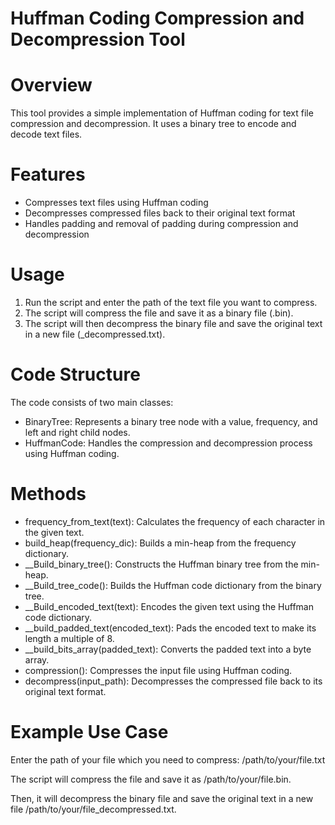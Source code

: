 # Huffman Coding Compression and Decompression Tool

# Overview

This tool provides a simple implementation of Huffman coding for text file compression and decompression. It uses a binary tree to encode and decode text files.

# Features

- Compresses text files using Huffman coding
- Decompresses compressed files back to their original text format
- Handles padding and removal of padding during compression and decompression

# Usage

1. Run the script and enter the path of the text file you want to compress.
2. The script will compress the file and save it as a binary file (.bin).
3. The script will then decompress the binary file and save the original text in a new file (_decompressed.txt).

# Code Structure

The code consists of two main classes:

- BinaryTree: Represents a binary tree node with a value, frequency, and left and right child nodes.
- HuffmanCode: Handles the compression and decompression process using Huffman coding.

# Methods

- frequency_from_text(text): Calculates the frequency of each character in the given text.
- build_heap(frequency_dic): Builds a min-heap from the frequency dictionary.
- __Build_binary_tree(): Constructs the Huffman binary tree from the min-heap.
- __Build_tree_code(): Builds the Huffman code dictionary from the binary tree.
- __Build_encoded_text(text): Encodes the given text using the Huffman code dictionary.
- __build_padded_text(encoded_text): Pads the encoded text to make its length a multiple of 8.
- __build_bits_array(padded_text): Converts the padded text into a byte array.
- compression(): Compresses the input file using Huffman coding.
- decompress(input_path): Decompresses the compressed file back to its original text format.

# Example Use Case

Enter the path of your file which you need to compress: /path/to/your/file.txt

The script will compress the file and save it as /path/to/your/file.bin.

Then, it will decompress the binary file and save the original text in a new file /path/to/your/file_decompressed.txt.
